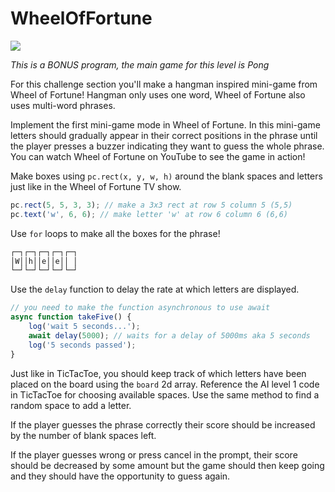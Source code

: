 # WheelOfFortune

![](https://elasticbeanstalk-us-east-2-651921832906.s3.us-east-2.amazonaws.com/QuintOS/bootScreen2.jpg)

_This is a BONUS program, the main game for this level is Pong_

For this challenge section you'll make a hangman inspired mini-game from Wheel of Fortune! Hangman only uses one word, Wheel of Fortune also uses multi-word phrases.

Implement the first mini-game mode in Wheel of Fortune. In this mini-game letters should gradually appear in their correct positions in the phrase until the player presses a buzzer indicating they want to guess the whole phrase. You can watch Wheel of Fortune on YouTube to see the game in action!

Make boxes using `pc.rect(x, y, w, h)` around the blank spaces and letters just like in the Wheel of Fortune TV show.

```js
pc.rect(5, 5, 3, 3); // make a 3x3 rect at row 5 column 5 (5,5)
pc.text('w', 6, 6); // make letter 'w' at row 6 column 6 (6,6)
```

Use `for` loops to make all the boxes for the phrase!

```txt
┌─┐┌─┐┌─┐┌─┐┌─┐
│W││h││e││e││ │
└─┘└─┘└─┘└─┘└─┘
```

Use the `delay` function to delay the rate at which letters are displayed.

```js
// you need to make the function asynchronous to use await
async function takeFive() {
	log('wait 5 seconds...');
	await delay(5000); // waits for a delay of 5000ms aka 5 seconds
	log('5 seconds passed');
}
```

Just like in TicTacToe, you should keep track of which letters have been placed on the board using the `board` 2d array. Reference the AI level 1 code in TicTacToe for choosing available spaces. Use the same method to find a random space to add a letter.

If the player guesses the phrase correctly their score should be increased by the number of blank spaces left.

If the player guesses wrong or press cancel in the prompt, their score should be decreased by some amount but the game should then keep going and they should have the opportunity to guess again.
